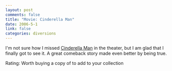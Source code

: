 ```yaml
--- 
layout: post
comments: false
title: "Movie: Cinderella Man"
date: 2006-5-1
link: false
categories: diversions
---
```

I'm not sure how I missed <a href="http://imdb.com/title/tt0352248/" title="Cinderella Man ">Cinderella Man</a> in the theater, but I am glad that I finally got to see it. A great comeback story made even better by being true.

Rating: Worth buying a copy of to add to your collection
